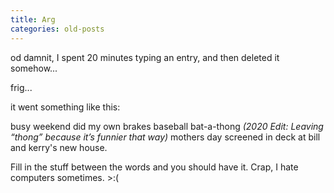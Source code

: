 ```yaml
---
title: Arg
categories: old-posts
---
```

od damnit, I spent 20 minutes typing an entry, and then deleted it somehow...

frig...

it went something like this:

busy weekend did my own brakes baseball bat-a-thong <em>(2020 Edit: Leaving “thong” because it’s funnier that way)</em> mothers day screened in deck at bill and kerry's new house.

Fill in the stuff between the words and you should have it. Crap, I hate computers sometimes. >:(


